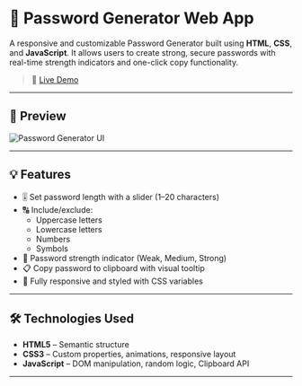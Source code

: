 # 🔐 Password Generator Web App

A responsive and customizable Password Generator built using **HTML**, **CSS**, and **JavaScript**. It allows users to create strong, secure passwords with real-time strength indicators and one-click copy functionality.

> 🚀 [Live Demo](https://password-generator-rho-lime.vercel.app/) 

---

## 📸 Preview

![Password Generator UI](https://github.com/FABvivek/password-generator/issues/1) <!-- Optional: Add image from GitHub or Vercel -->

---

## 💡 Features

- 🎚️ Set password length with a slider (1–20 characters)
- 🔠 Include/exclude:
  - Uppercase letters
  - Lowercase letters
  - Numbers
  - Symbols
- 🧠 Password strength indicator (Weak, Medium, Strong)
- 📋 Copy password to clipboard with visual tooltip
- 🎨 Fully responsive and styled with CSS variables

---

## 🛠️ Technologies Used

- **HTML5** – Semantic structure
- **CSS3** – Custom properties, animations, responsive layout
- **JavaScript** – DOM manipulation, random logic, Clipboard API

---

